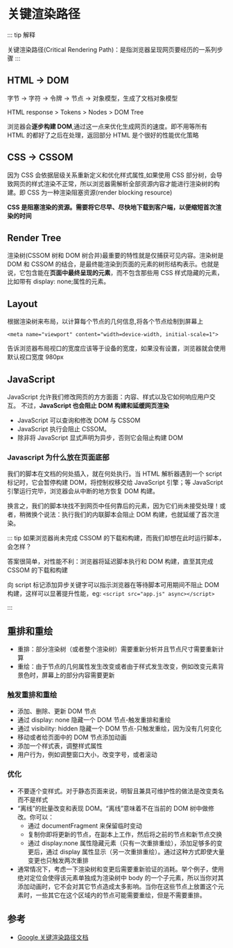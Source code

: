 # 关键渲染路径

::: tip 解释

关键渲染路径(Critical Rendering Path)：是指浏览器呈现网页要经历的一系列步骤
:::

## HTML -> DOM

字节 → 字符 → 令牌 → 节点 → 对象模型，生成了文档对象模型

HTML response > Tokens > Nodes > DOM Tree

浏览器会**逐步构建 DOM**,通过这一点来优化生成网页的速度。即不用等所有 HTML 的都好了之后在处理，返回部分 HTML 是个很好的性能优化策略

## CSS -> CSSOM

因为 CSS 会依据层级关系重新定义和优化样式属性,如果使用 CSS 部分树，会导致网页的样式渲染不正常，所以浏览器需解析全部资源内容才能进行渲染树的构建。即 CSS 为一种渲染阻塞资源(render blocking resource)

**CSS 是阻塞渲染的资源。需要将它尽早、尽快地下载到客户端，以便缩短首次渲染的时间**

## Render Tree

渲染树(CSSOM 树和 DOM 树合并)最重要的特性就是仅捕获可见内容。渲染树是 DOM 和 CSSOM 的结合，是最终能渲染到页面的元素的树形结构表示。也就是说，它包含能在**页面中最终呈现的元素**，而不包含那些用 CSS 样式隐藏的元素，比如带有 display: none;属性的元素。

## Layout

根据渲染树来布局，以计算每个节点的几何信息,将各个节点绘制到屏幕上

`<meta name="viewport" content="width=device-width, initial-scale=1">`

告诉浏览器布局视口的宽度应该等于设备的宽度，如果没有设置，浏览器就会使用默认视口宽度 980px

## JavaScript

JavaScript 允许我们修改网页的方方面面：内容、样式以及它如何响应用户交互。 不过，**JavaScript 也会阻止 DOM 构建和延缓网页渲染**

- JavaScript 可以查询和修改 DOM 与 CSSOM
- JavaScript 执行会阻止 CSSOM。
- 除非将 JavaScript 显式声明为异步，否则它会阻止构建 DOM

### Javascript 为什么放在页面底部

我们的脚本在文档的何处插入，就在何处执行。当 HTML 解析器遇到一个 script 标记时，它会暂停构建 DOM，将控制权移交给 JavaScript 引擎；等 JavaScript 引擎运行完毕，浏览器会从中断的地方恢复 DOM 构建。

换言之，我们的脚本块找不到网页中任何靠后的元素，因为它们尚未接受处理！或者，稍微换个说法：执行我们的内联脚本会阻止 DOM 构建，也就延缓了首次渲染。

::: tip 如果浏览器尚未完成 CSSOM 的下载和构建，而我们却想在此时运行脚本，会怎样？

答案很简单，对性能不利：浏览器将延迟脚本执行和 DOM 构建，直至其完成 CSSOM 的下载和构建

向 script 标记添加异步关键字可以指示浏览器在等待脚本可用期间不阻止 DOM 构建，这样可以显著提升性能，eg: `<script src="app.js" async></script>`

:::

## 重排和重绘

- 重排：部分渲染树（或者整个渲染树）需要重新分析并且节点尺寸需要重新计算
- 重绘：由于节点的几何属性发生改变或者由于样式发生改变，例如改变元素背景色时，屏幕上的部分内容需要更新

### 触发重排和重绘

- 添加、删除、更新 DOM 节点
- 通过 display: none 隐藏一个 DOM 节点-触发重排和重绘
- 通过 visibility: hidden 隐藏一个 DOM 节点-只触发重绘，因为没有几何变化
- 移动或者给页面中的 DOM 节点添加动画
- 添加一个样式表，调整样式属性
- 用户行为，例如调整窗口大小，改变字号，或者滚动

### 优化

- 不要逐个变样式。对于静态页面来说，明智且兼具可维护性的做法是改变类名而不是样式
- “离线”的批量改变和表现 DOM。“离线”意味着不在当前的 DOM 树中做修改。你可以：
  - 通过 documentFragment 来保留临时变动
  - 复制你即将更新的节点，在副本上工作，然后将之前的节点和新节点交换
  - 通过 display:none 属性隐藏元素（只有一次重排重绘），添加足够多的变更后，通过 display 属性显示（另一次重排重绘）。通过这种方式即使大量变更也只触发两次重排
- 通常情况下，考虑一下渲染树和变更后需要重新验证的消耗。举个例子，使用绝对定位会使得该元素单独成为渲染树中 body 的一个子元素，所以当你对其添加动画时，它不会对其它节点造成太多影响。当你在这些节点上放置这个元素时，一些其它在这个区域内的节点可能需要重绘，但是不需要重排。

## 参考

- [Google 关键渲染路径文档](https://developers.google.com/web/fundamentals/performance/critical-rendering-path/?hl=zh-cn)

